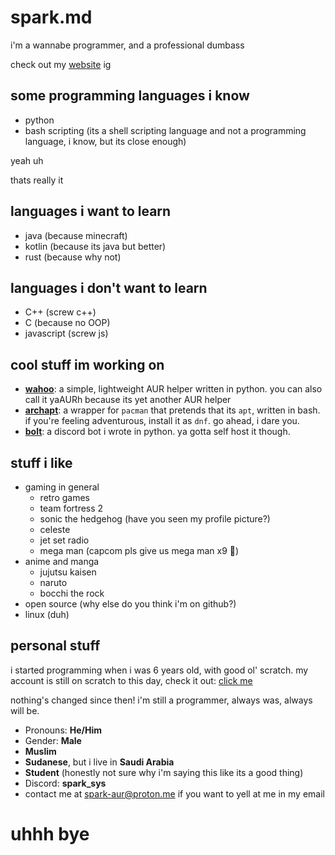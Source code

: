 # spark.md

i'm a wannabe programmer, and a professional dumbass

check out my [website](https://sparkhere-sys.github.io) ig

## some programming languages i know
- python
- bash scripting (its a shell scripting language and not a programming language, i know, but its close enough)
  
yeah uh

thats really it

## languages i want to learn
- java (because minecraft)
- kotlin (because its java but better)
- rust (because why not)

## languages i don't want to learn
- C++ (screw c++)
- C (because no OOP)
- javascript (screw js)

## cool stuff im working on

- **[wahoo](https://github.com/sparkhere-sys/wahoo/)**: a simple, lightweight AUR helper written in python. you can also call it yaAURh because its yet another AUR helper
- **[archapt](https://github.com/sparkhere-sys/archapt/)**: a wrapper for `pacman` that pretends that its `apt`, written in bash. if you're feeling adventurous, install it as `dnf`. go ahead, i dare you.
- **[bolt](https://github.com/sparkhere-sys/bolt/)**: a discord bot i wrote in python. ya gotta self host it though.

## stuff i like

- gaming in general
  - retro games
  - team fortress 2
  - sonic the hedgehog (have you seen my profile picture?)
  - celeste
  - jet set radio
  - mega man (capcom pls give us mega man x9 :pray:)
- anime and manga
  - jujutsu kaisen
  - naruto
  - bocchi the rock
- open source (why else do you think i'm on github?)
- linux (duh)

## personal stuff

i started programming when i was 6 years old, with good ol' scratch. my account is still on scratch to this day, check it out: [click me](https://scratch.mit.edu/users/7xel_Official)

nothing's changed since then! i'm still a programmer, always was, always will be.

- Pronouns: **He/Him**
- Gender: **Male**
- **Muslim**
- **Sudanese**, but i live in **Saudi Arabia**
- **Student** (honestly not sure why i'm saying this like its a good thing)
- Discord: **spark_sys**
- contact me at [spark-aur@proton.me](mailto:spark-aur@proton.me) if you want to yell at me in my email

# uhhh bye
